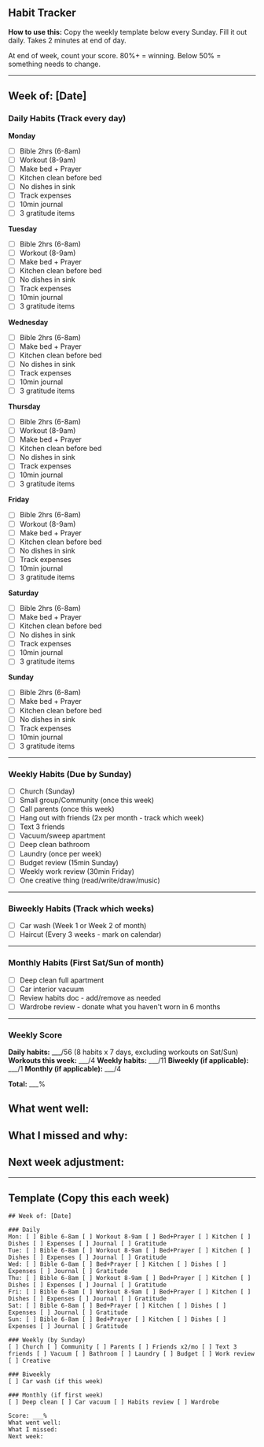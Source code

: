 ## Habit Tracker

**How to use this:**
Copy the weekly template below every Sunday. Fill it out daily. Takes 2 minutes at end of day.

At end of week, count your score. 80%+ = winning. Below 50% = something needs to change.

---

## Week of: [Date]

### Daily Habits (Track every day)

**Monday**
- [ ] Bible 2hrs (6-8am)
- [ ] Workout (8-9am)
- [ ] Make bed + Prayer
- [ ] Kitchen clean before bed
- [ ] No dishes in sink
- [ ] Track expenses
- [ ] 10min journal
- [ ] 3 gratitude items

**Tuesday**
- [ ] Bible 2hrs (6-8am)
- [ ] Workout (8-9am)
- [ ] Make bed + Prayer
- [ ] Kitchen clean before bed
- [ ] No dishes in sink
- [ ] Track expenses
- [ ] 10min journal
- [ ] 3 gratitude items

**Wednesday**
- [ ] Bible 2hrs (6-8am)
- [ ] Make bed + Prayer
- [ ] Kitchen clean before bed
- [ ] No dishes in sink
- [ ] Track expenses
- [ ] 10min journal
- [ ] 3 gratitude items

**Thursday**
- [ ] Bible 2hrs (6-8am)
- [ ] Workout (8-9am)
- [ ] Make bed + Prayer
- [ ] Kitchen clean before bed
- [ ] No dishes in sink
- [ ] Track expenses
- [ ] 10min journal
- [ ] 3 gratitude items

**Friday**
- [ ] Bible 2hrs (6-8am)
- [ ] Workout (8-9am)
- [ ] Make bed + Prayer
- [ ] Kitchen clean before bed
- [ ] No dishes in sink
- [ ] Track expenses
- [ ] 10min journal
- [ ] 3 gratitude items

**Saturday**
- [ ] Bible 2hrs (6-8am)
- [ ] Make bed + Prayer
- [ ] Kitchen clean before bed
- [ ] No dishes in sink
- [ ] Track expenses
- [ ] 10min journal
- [ ] 3 gratitude items

**Sunday**
- [ ] Bible 2hrs (6-8am)
- [ ] Make bed + Prayer
- [ ] Kitchen clean before bed
- [ ] No dishes in sink
- [ ] Track expenses
- [ ] 10min journal
- [ ] 3 gratitude items

---

### Weekly Habits (Due by Sunday)

- [ ] Church (Sunday)
- [ ] Small group/Community (once this week)
- [ ] Call parents (once this week)
- [ ] Hang out with friends (2x per month - track which week)
- [ ] Text 3 friends
- [ ] Vacuum/sweep apartment
- [ ] Deep clean bathroom
- [ ] Laundry (once per week)
- [ ] Budget review (15min Sunday)
- [ ] Weekly work review (30min Friday)
- [ ] One creative thing (read/write/draw/music)

---

### Biweekly Habits (Track which weeks)

- [ ] Car wash (Week 1 or Week 2 of month)
- [ ] Haircut (Every 3 weeks - mark on calendar)

---

### Monthly Habits (First Sat/Sun of month)

- [ ] Deep clean full apartment
- [ ] Car interior vacuum
- [ ] Review habits doc - add/remove as needed
- [ ] Wardrobe review - donate what you haven't worn in 6 months

---

### Weekly Score

**Daily habits:** ___/56 (8 habits x 7 days, excluding workouts on Sat/Sun)
**Workouts this week:** ___/4
**Weekly habits:** ___/11
**Biweekly (if applicable):** ___/1
**Monthly (if applicable):** ___/4

**Total:** ___%

**What went well:**
-

**What I missed and why:**
-

**Next week adjustment:**
-

---

## Template (Copy this each week)

```
## Week of: [Date]

### Daily
Mon: [ ] Bible 6-8am [ ] Workout 8-9am [ ] Bed+Prayer [ ] Kitchen [ ] Dishes [ ] Expenses [ ] Journal [ ] Gratitude
Tue: [ ] Bible 6-8am [ ] Workout 8-9am [ ] Bed+Prayer [ ] Kitchen [ ] Dishes [ ] Expenses [ ] Journal [ ] Gratitude
Wed: [ ] Bible 6-8am [ ] Bed+Prayer [ ] Kitchen [ ] Dishes [ ] Expenses [ ] Journal [ ] Gratitude
Thu: [ ] Bible 6-8am [ ] Workout 8-9am [ ] Bed+Prayer [ ] Kitchen [ ] Dishes [ ] Expenses [ ] Journal [ ] Gratitude
Fri: [ ] Bible 6-8am [ ] Workout 8-9am [ ] Bed+Prayer [ ] Kitchen [ ] Dishes [ ] Expenses [ ] Journal [ ] Gratitude
Sat: [ ] Bible 6-8am [ ] Bed+Prayer [ ] Kitchen [ ] Dishes [ ] Expenses [ ] Journal [ ] Gratitude
Sun: [ ] Bible 6-8am [ ] Bed+Prayer [ ] Kitchen [ ] Dishes [ ] Expenses [ ] Journal [ ] Gratitude

### Weekly (by Sunday)
[ ] Church [ ] Community [ ] Parents [ ] Friends x2/mo [ ] Text 3 friends [ ] Vacuum [ ] Bathroom [ ] Laundry [ ] Budget [ ] Work review [ ] Creative

### Biweekly
[ ] Car wash (if this week)

### Monthly (if first week)
[ ] Deep clean [ ] Car vacuum [ ] Habits review [ ] Wardrobe

Score: ___%
What went well:
What I missed:
Next week:
```

